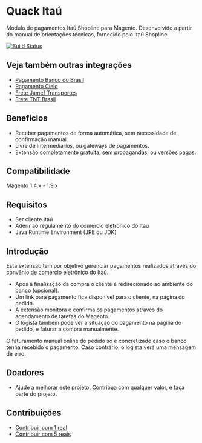 # Quack Itaú
Módulo de pagamentos Itaú Shopline para Magento.
Desenvolvido a partir do manual de orientações técnicas, fornecido pelo Itaú Shopline.

[![Build Status](https://travis-ci.org/rafaelpatro/Quack_Itau.svg?style=flat)](https://travis-ci.org/rafaelpatro/Quack_Itau)

## Veja também outras integrações
 - [Pagamento Banco do Brasil](https://github.com/rafaelpatro/Quack_BB)
 - [Pagamento Cielo](https://github.com/rafaelpatro/Quack_Cielo)
 - [Frete Jamef Transportes](https://github.com/rafaelpatro/Quack_Jamef)
 - [Frete TNT Brasil](https://github.com/rafaelpatro/Quack_TntBrasil)
 
## Benefícios
 - Receber pagamentos de forma automática, sem necessidade de confirmação manual.
 - Livre de intermediários, ou gateways de pagamentos.
 - Extensão completamente gratuita, sem propagandas, ou versões pagas.

## Compatibilidade
Magento 1.4.x - 1.9.x

## Requisitos
 - Ser cliente Itaú
 - Aderir ao regulamento do comércio eletrônico do Itaú
 - Java Runtime Environment (JRE ou JDK)

## Introdução
Esta extensão tem por objetivo gerenciar pagamentos realizados através do convênio de comércio eletrônico do Itaú.

* Após a finalização da compra o cliente é redirecionado ao ambiente do banco (opcional).
* Um link para pagamento fica disponível para o cliente, na página do pedido.
* A extensão monitora e confirma os pagamentos através do agendamento de tarefas do Magento.
* O logista também pode ver a situação do pagamento na página do pedido, e faturar a compra manualmente.

O faturamento manual online do pedido só é concretizado caso o banco tenha recebido o pagamento. Caso contrário, o logista verá uma mensagem de erro.

## Doadores
 - Ajude a melhorar este projeto. Contribua com qualquer valor, e faça parte do projeto.

## Contribuições
 - [Contribuir com 1 real](https://www.paypal.com/cgi-bin/webscr?cmd=_s-xclick&hosted_button_id=B3NHN3FQG4VDJ)
 - [Contribuir com 5 reais](https://www.paypal.com/cgi-bin/webscr?cmd=_s-xclick&hosted_button_id=M2V5ZU4PN5QYY)
